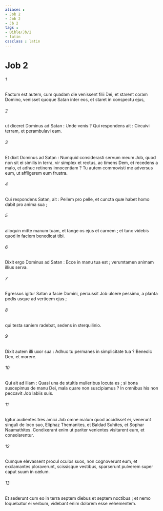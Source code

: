 ```yaml
---
aliases : 
- Job 2
- Job 2
- Jb 2
tags : 
- Bible/Jb/2
- latin
cssclass : latin
---
```


# Job 2

###### 1
Factum est autem, cum quadam die venissent filii Dei, et starent coram Domino, venisset quoque Satan inter eos, et staret in conspectu ejus,
###### 2
ut diceret Dominus ad Satan : Unde venis ? Qui respondens ait : Circuivi terram, et perambulavi eam.
###### 3
Et dixit Dominus ad Satan : Numquid considerasti servum meum Job, quod non sit ei similis in terra, vir simplex et rectus, ac timens Dem, et recedens a malo, et adhuc retinens innocentiam ? Tu autem commovisti me adversus eum, ut affligerem eum frustra.
###### 4
Cui respondens Satan, ait : Pellem pro pelle, et cuncta quæ habet homo dabit pro anima sua ;
###### 5
alioquin mitte manum tuam, et tange os ejus et carnem ; et tunc videbis quod in faciem benedicat tibi.
###### 6
Dixit ergo Dominus ad Satan : Ecce in manu tua est ; verumtamen animam illius serva.
###### 7
Egressus igitur Satan a facie Domini, percussit Job ulcere pessimo, a planta pedis usque ad verticem ejus ;
###### 8
qui testa saniem radebat, sedens in sterquilinio.
###### 9
Dixit autem illi uxor sua : Adhuc tu permanes in simplicitate tua ? Benedic Deo, et morere.
###### 10
Qui ait ad illam : Quasi una de stultis mulieribus locuta es ; si bona suscepimus de manu Dei, mala quare non suscipiamus ? In omnibus his non peccavit Job labiis suis.
###### 11
Igitur audientes tres amici Job omne malum quod accidisset ei, venerunt singuli de loco suo, Eliphaz Themanites, et Baldad Suhites, et Sophar Naamathites. Condixerant enim ut pariter venientes visitarent eum, et consolarentur.
###### 12
Cumque elevassent procul oculos suos, non cognoverunt eum, et exclamantes ploraverunt, scissisque vestibus, sparserunt pulverem super caput suum in cælum.
###### 13
Et sederunt cum eo in terra septem diebus et septem noctibus ; et nemo loquebatur ei verbum, videbant enim dolorem esse vehementem.
